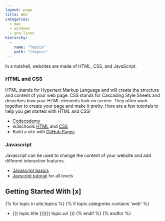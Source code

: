 ```yaml
---
layout: page
title: Web
categories:
  - mac
  - windows
  - gnu-linux
hierarchy:
  -
    name: "Topics"
    path: "/topics"
---
```


In a nutshell, websites are made of HTML, CSS, and JavaScript.

### HTML and CSS

HTML stands for Hypertext Markup Language and will create the structure and
content of your web page. CSS stands for Cascading Style Sheets and describes
how your HTML elements look on screen. They often work together to create
your page and make it pretty. Here are a few tutorials to help you get
started with HTML and CSS!

- [Codecademy][codecademy]
- w3schools [HTML][w3html] and [CSS][w3css]
- Build a site with [GitHub Pages][first-site]

### Javascript

Javascript can be used to change the content of your website and add
different interactive features.

- [Javascript basics][javascript]
- [Javscript tutorial][js-tutorial] for all levels

## Getting Started With [x]

{% for topic in site.topics %}
    {% if topic.categories contains 'web' %}
- [{{ topic.title }}]({{ topic.url }})
    {% endif %}
{% endfor %}

[codecademy]: https://www.codecademy.com/catalog/language/html-css
[w3html]: https://www.w3schools.com/html/default.asp
[w3css]: https://www.w3schools.com/css/default.asp
[first-site]: https://pages.github.com/
[javascript]: https://developer.mozilla.org/en-US/docs/Learn/Getting_started_with_the_web/JavaScript_basics
[js-tutorial]:http://www.htmldog.com/guides/javascript/